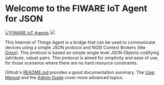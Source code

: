 # Welcome to the FIWARE IoT Agent for JSON

[![FIWARE IoT Agents](https://nexus.lab.fiware.org/repository/raw/public/badges/chapters/iot-agents.svg)](https://www.fiware.org/developers/catalogue/)
[![](https://nexus.lab.fiware.org/repository/raw/public/badges/stackoverflow/iot-agents.svg)](https://stackoverflow.com/questions/tagged/fiware+iot)

This Internet of Things Agent is a bridge that can be used to communicate devices using a simple JSON protocol and NGSI Context Brokers (like [Orion](https://github.com/Fiware/context.Orion)). This protocol is based on simple single level JSON Objects codifying (attribute, value) pairs. This protocol is aimed for simplicity and ease of use, for those scenarios where there are no hard resource constraints.

Github's [README.md](https://github.com/telefonicaid/iotagent-json/blob/master/README.md) provides a good documentation summary.
The [User Manual](usermanual.md) and the [Admin Guide](installationguide.md) cover more advanced topics.
